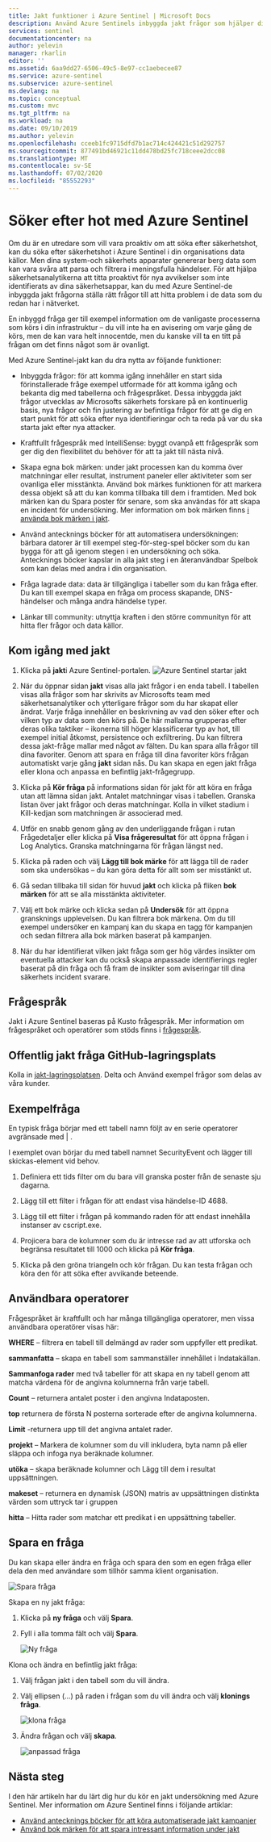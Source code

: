 ```yaml
---
title: Jakt funktioner i Azure Sentinel | Microsoft Docs
description: Använd Azure Sentinels inbyggda jakt frågor som hjälper dig att ställa rätt frågor för att hitta problem i dina data.
services: sentinel
documentationcenter: na
author: yelevin
manager: rkarlin
editor: ''
ms.assetid: 6aa9dd27-6506-49c5-8e97-cc1aebecee87
ms.service: azure-sentinel
ms.subservice: azure-sentinel
ms.devlang: na
ms.topic: conceptual
ms.custom: mvc
ms.tgt_pltfrm: na
ms.workload: na
ms.date: 09/10/2019
ms.author: yelevin
ms.openlocfilehash: cceeb1fc9715dfd7b1ac714c424421c51d292757
ms.sourcegitcommit: 877491bd46921c11dd478bd25fc718ceee2dcc08
ms.translationtype: MT
ms.contentlocale: sv-SE
ms.lasthandoff: 07/02/2020
ms.locfileid: "85552293"
---
```

# <a name="hunt-for-threats-with-azure-sentinel"></a>Söker efter hot med Azure Sentinel

Om du är en utredare som vill vara proaktiv om att söka efter säkerhetshot, kan du söka efter säkerhetshot i Azure Sentinel i din organisations data källor. Men dina system-och säkerhets apparater genererar berg data som kan vara svåra att parsa och filtrera i meningsfulla händelser. För att hjälpa säkerhetsanalytikerna att titta proaktivt för nya avvikelser som inte identifierats av dina säkerhetsappar, kan du med Azure Sentinel-de inbyggda jakt frågorna ställa rätt frågor till att hitta problem i de data som du redan har i nätverket. 

En inbyggd fråga ger till exempel information om de vanligaste processerna som körs i din infrastruktur – du vill inte ha en avisering om varje gång de körs, men de kan vara helt innocentde, men du kanske vill ta en titt på frågan om det finns något som är ovanligt. 



Med Azure Sentinel-jakt kan du dra nytta av följande funktioner:

- Inbyggda frågor: för att komma igång innehåller en start sida förinstallerade fråge exempel utformade för att komma igång och bekanta dig med tabellerna och frågespråket. Dessa inbyggda jakt frågor utvecklas av Microsofts säkerhets forskare på en kontinuerlig basis, nya frågor och fin justering av befintliga frågor för att ge dig en start punkt för att söka efter nya identifieringar och ta reda på var du ska starta jakt efter nya attacker. 

- Kraftfullt frågespråk med IntelliSense: byggt ovanpå ett frågespråk som ger dig den flexibilitet du behöver för att ta jakt till nästa nivå.

- Skapa egna bok märken: under jakt processen kan du komma över matchningar eller resultat, instrument paneler eller aktiviteter som ser ovanliga eller misstänkta. Använd bok märkes funktionen för att markera dessa objekt så att du kan komma tillbaka till dem i framtiden. Med bok märken kan du Spara poster för senare, som ska användas för att skapa en incident för undersökning. Mer information om bok märken finns [i använda bok märken i jakt](hunting.md).
- Använd antecknings böcker för att automatisera undersökningen: bärbara datorer är till exempel steg-för-steg-spel böcker som du kan bygga för att gå igenom stegen i en undersökning och söka.  Antecknings böcker kapslar in alla jakt steg i en återanvändbar Spelbok som kan delas med andra i din organisation. 
- Fråga lagrade data: data är tillgängliga i tabeller som du kan fråga efter. Du kan till exempel skapa en fråga om process skapande, DNS-händelser och många andra händelse typer.

- Länkar till community: utnyttja kraften i den större communityn för att hitta fler frågor och data källor.
 
## <a name="get-started-hunting"></a>Kom igång med jakt

1. Klicka på **jakt**i Azure Sentinel-portalen.
  ![Azure Sentinel startar jakt](media/tutorial-hunting/hunting-start.png)

2. När du öppnar sidan **jakt** visas alla jakt frågor i en enda tabell. I tabellen visas alla frågor som har skrivits av Microsofts team med säkerhetsanalytiker och ytterligare frågor som du har skapat eller ändrat. Varje fråga innehåller en beskrivning av vad den söker efter och vilken typ av data som den körs på. De här mallarna grupperas efter deras olika taktiker – ikonerna till höger klassificerar typ av hot, till exempel initial åtkomst, persistence och exfiltrering. Du kan filtrera dessa jakt-fråge mallar med något av fälten. Du kan spara alla frågor till dina favoriter. Genom att spara en fråga till dina favoriter körs frågan automatiskt varje gång **jakt** sidan nås. Du kan skapa en egen jakt fråga eller klona och anpassa en befintlig jakt-frågegrupp. 
 
2. Klicka på **Kör fråga** på informations sidan för jakt för att köra en fråga utan att lämna sidan jakt.  Antalet matchningar visas i tabellen. Granska listan över jakt frågor och deras matchningar. Kolla in vilket stadium i Kill-kedjan som matchningen är associerad med.

3. Utför en snabb genom gång av den underliggande frågan i rutan Frågedetaljer eller klicka på **Visa frågeresultat** för att öppna frågan i Log Analytics. Granska matchningarna för frågan längst ned.

4.    Klicka på raden och välj **Lägg till bok märke** för att lägga till de rader som ska undersökas – du kan göra detta för allt som ser misstänkt ut. 

5. Gå sedan tillbaka till sidan för huvud **jakt** och klicka på fliken **bok märken** för att se alla misstänkta aktiviteter. 

6. Välj ett bok märke och klicka sedan på **Undersök** för att öppna gransknings upplevelsen. Du kan filtrera bok märkena. Om du till exempel undersöker en kampanj kan du skapa en tagg för kampanjen och sedan filtrera alla bok märken baserat på kampanjen.

1. När du har identifierat vilken jakt fråga som ger hög värdes insikter om eventuella attacker kan du också skapa anpassade identifierings regler baserat på din fråga och få fram de insikter som aviseringar till dina säkerhets incident svarare.

 

## <a name="query-language"></a>Frågespråk 

Jakt i Azure Sentinel baseras på Kusto frågespråk. Mer information om frågespråket och operatörer som stöds finns i [frågespråk](/azure/azure-monitor/log-query/get-started-queries).

## <a name="public-hunting-query-github-repository"></a>Offentlig jakt fråga GitHub-lagringsplats

Kolla in [jakt-lagringsplatsen](https://github.com/Azure/Orion). Delta och Använd exempel frågor som delas av våra kunder.

 

## <a name="sample-query"></a>Exempelfråga

En typisk fråga börjar med ett tabell namn följt av en serie operatorer avgränsade med \| .

I exemplet ovan börjar du med tabell namnet SecurityEvent och lägger till skickas-element vid behov.

1. Definiera ett tids filter om du bara vill granska poster från de senaste sju dagarna.

2. Lägg till ett filter i frågan för att endast visa händelse-ID 4688.

3. Lägg till ett filter i frågan på kommando raden för att endast innehålla instanser av cscript.exe.

4. Projicera bara de kolumner som du är intresse rad av att utforska och begränsa resultatet till 1000 och klicka på **Kör fråga**.
5. Klicka på den gröna triangeln och kör frågan. Du kan testa frågan och köra den för att söka efter avvikande beteende.

## <a name="useful-operators"></a>Användbara operatorer

Frågespråket är kraftfullt och har många tillgängliga operatorer, men vissa användbara operatörer visas här:

**WHERE** – filtrera en tabell till delmängd av rader som uppfyller ett predikat.

**sammanfatta** – skapa en tabell som sammanställer innehållet i Indatakällan.

**Sammanfoga rader** med två tabeller för att skapa en ny tabell genom att matcha värdena för de angivna kolumnerna från varje tabell.

**Count** – returnera antalet poster i den angivna Indataposten.

**top** returnera de första N posterna sorterade efter de angivna kolumnerna.

**Limit** -returnera upp till det angivna antalet rader.

**projekt** – Markera de kolumner som du vill inkludera, byta namn på eller släppa och infoga nya beräknade kolumner.

**utöka** – skapa beräknade kolumner och Lägg till dem i resultat uppsättningen.

**makeset** – returnera en dynamisk (JSON) matris av uppsättningen distinkta värden som uttryck tar i gruppen

**hitta** – Hitta rader som matchar ett predikat i en uppsättning tabeller.

## <a name="save-a-query"></a>Spara en fråga

Du kan skapa eller ändra en fråga och spara den som en egen fråga eller dela den med användare som tillhör samma klient organisation.

   ![Spara fråga](./media/tutorial-hunting/save-query.png)

Skapa en ny jakt fråga:

1. Klicka på **ny fråga** och välj **Spara**.
2. Fyll i alla tomma fält och välj **Spara**.

   ![Ny fråga](./media/tutorial-hunting/new-query.png)

Klona och ändra en befintlig jakt fråga:

1. Välj frågan jakt i den tabell som du vill ändra.
2. Välj ellipsen (...) på raden i frågan som du vill ändra och välj **klonings fråga**.

   ![klona fråga](./media/tutorial-hunting/clone-query.png)
 

3. Ändra frågan och välj **skapa**.

   ![anpassad fråga](./media/tutorial-hunting/custom-query.png)

## <a name="next-steps"></a>Nästa steg
I den här artikeln har du lärt dig hur du kör en jakt undersökning med Azure Sentinel. Mer information om Azure Sentinel finns i följande artiklar:


- [Använd antecknings böcker för att köra automatiserade jakt kampanjer](notebooks.md)
- [Använd bok märken för att spara intressant information under jakt](bookmarks.md)
